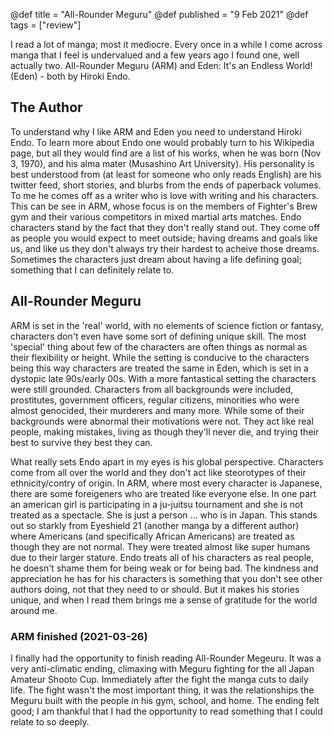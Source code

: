 @def title = "All-Rounder Meguru"
@def published = "9 Feb 2021"
@def tags = ["review"]

I read a lot of manga; most it mediocre. Every once in a while I come across manga that I feel is undervalued and a few years ago I found one, well actually two. All-Rounder Meguru (ARM) and Eden: It's an Endless World! (Eden) - both by Hiroki Endo.


## The Author

To understand why I like ARM and Eden you need to understand  Hiroki Endo. To learn more about Endo one would probably turn to his Wikipedia page, but all they would find are a list of his works, when he was born (Nov 3, 1970), and his alma mater (Musashino Art University). His personality is best understood from (at least for someone who only reads English) are his twitter feed, short stories, and blurbs from the ends of paperback volumes. To me he comes off as a writer who is love with writing and his characters. This can be see in ARM, whose focus is on the members of Fighter's Brew gym and their various competitors in mixed martial arts matches. Endo characters stand by the fact that they don't really stand out. They come off as people you would expect to meet outside; having dreams and goals like us, and like us they don't always try their hardest to acheive those dreams. Sometimes the characters just dream about having a life defining goal; something that I can definitely relate to.

## All-Rounder Meguru

ARM is set in the 'real' world, with no elements of science fiction or fantasy, characters don't even have some sort of defining unique skill. The most 'special' thing about few of the characters are often things as normal as their flexibility or height. While the setting is conducive to the characters being this way characters are treated the same in Eden, which is set in a dystopic late 90s/early 00s. With a more fantastical setting the characters were still grounded. Characters from all backgrounds were included, prostitutes, government officers, regular citizens, minorities who were almost genocided, their murderers and many more. While some of their backgrounds were abnormal their motivations were not. They act like real people, making mistakes, living as though they'll never die, and trying their best to survive they best they can.

What really sets Endo apart in my eyes is his global perspective. Characters come from all over the world and they don't act like steorotypes of their ethnicity/contry of origin. In ARM, where most every character is Japanese, there are some foreigeners who are treated like everyone else. In one part an american girl is participating in a ju-juitsu tournament and she is not treated as a spectacle. She is just a person ... who is in Japan. This stands out so starkly from Eyeshield 21 (another manga by a different author) where Americans (and specifically African Americans) are treated as though they are not normal. They were treated almost like super humans due to their larger stature. Endo treats all of his characters as real people, he doesn't shame them for being weak or for being bad. The kindness and appreciation he has for his characters is something that you don't see other authors doing, not that they need to or should. But it makes his stories unique, and when I read them brings me a sense of gratitude for the world around me.

### ARM finished (2021-03-26)

I finally had the opportunity to finish reading All-Rounder Megeuru. It was a very anti-climatic ending, climaxing with Meguru fighting for the all Japan Amateur Shooto Cup. Immediately after the fight the manga cuts to daily life. The fight wasn't the most important thing, it was the relationships the Meguru built with the people in his gym, school, and home. The ending felt good; I am thankful that I had the opportunity to read something that I could relate to so deeply.
